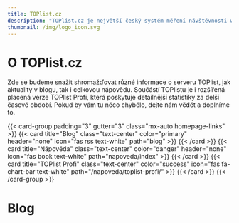 ```yaml
---
title: TOPlist.cz
description: "TOPlist.cz je největší český systém měření návštěvnosti webů. Měříme více než 10 milionu návštěvníků ze všech zemí denně. Naše služby využívá více než 30 000 webů."
thumbnail: /img/logo_icon.svg
---
```

# O TOPlist.cz
Zde se budeme snažit shromažďovat různé informace o serveru TOPlist, jak aktuality v blogu, tak i celkovou nápovědu. Součástí TOPlistu je i rozšířená placená verze TOPlist Profi, která poskytuje detailnější statistiky za delší časové období. Pokud by vám tu něco chybělo, dejte nám vědět a doplníme to.

{{< card-group padding="3" gutter="3" class="mx-auto homepage-links" >}}
    {{< card title="Blog" class="text-center" color="primary" header="none" icon="fas rss text-white" path="blog" >}}
    {{< /card >}}
    {{< card title="Nápověda" class="text-center" color="danger" header="none" icon="fas book text-white" path="napoveda/index" >}}
    {{< /card >}}
    {{< card title="TOPlist Profi" class="text-center" color="success" icon="fas fa-chart-bar text-white" path="/napoveda/toplist-profi/" >}}
    {{< /card >}}
{{< /card-group >}}

# Blog
